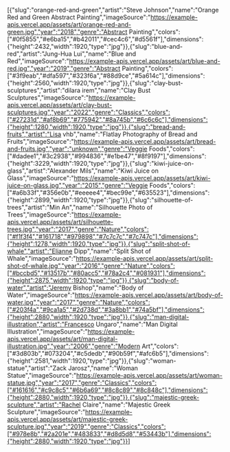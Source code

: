 [{"slug":"orange-red-and-green","artist":"Steve Johnson","name":"Orange Red and Green Abstract Painting","imageSource":"https://example-apis.vercel.app/assets/art/orange-red-and-green.jpg","year":"2018","genre":"Abstract Painting","colors":["#0f5855","#e6ba15","#b42011","#cec4c6","#d5561f"],"dimensions":{"height":2432,"width":1920,"type":"jpg"}},{"slug":"blue-and-red","artist":"Jung-Hua Lui","name":"Blue and Red","imageSource":"https://example-apis.vercel.app/assets/art/blue-and-red.jpg","year":"2019","genre":"Abstract Painting","colors":["#3f9eab","#dfa597","#323f6a","#88d9ce","#5a614c"],"dimensions":{"height":2560,"width":1920,"type":"jpg"}},{"slug":"clay-bust-sculptures","artist":"dilara irem","name":"Clay Bust Sculptures","imageSource":"https://example-apis.vercel.app/assets/art/clay-bust-sculptures.jpg","year":"2022","genre":"Classics","colors":["#27231d","#af8b69","#775942","#8a745b","#6c6c6c"],"dimensions":{"height":1280,"width":1920,"type":"jpg"}},{"slug":"bread-and-fruits","artist":"Lisa vhb","name":"Flatlay Photography of Bread and Fruits","imageSource":"https://example-apis.vercel.app/assets/art/bread-and-fruits.jpg","year":"unknown","genre":"Veggie Foods","colors":["#dadee1","#3c2938","#994836","#e1be47","#8f9197"],"dimensions":{"height":3229,"width":1920,"type":"jpg"}},{"slug":"kiwi-juice-on-glass","artist":"Alexander Mils","name":"Kiwi Juice on Glass","imageSource":"https://example-apis.vercel.app/assets/art/kiwi-juice-on-glass.jpg","year":"2015","genre":"Veggie Foods","colors":["#a6b33f","#356e0b","#eeeee4","#bec99e","#635523"],"dimensions":{"height":2899,"width":1920,"type":"jpg"}},{"slug":"silhouette-of-trees","artist":"Min An","name":"Silhouette Photo of Trees","imageSource":"https://example-apis.vercel.app/assets/art/silhouette-trees.jpg","year":"2017","genre":"Nature","colors":["#f1f3f4","#161718","#979898","#7c7c7c","#7c747c"],"dimensions":{"height":1278,"width":1920,"type":"jpg"}},{"slug":"split-shot-of-whale","artist":"Elianne Dipp","name":"Split Shot of Whale","imageSource":"https://example-apis.vercel.app/assets/art/split-shot-of-whale.jpg","year":"2016","genre":"Nature","colors":["#bccbd5","#13517b","#80acc5","#78a2c4","#081931"],"dimensions":{"height":2875,"width":1920,"type":"jpg"}},{"slug":"body-of-water","artist":"Jeremy Bishop","name":"Body of Water","imageSource":"https://example-apis.vercel.app/assets/art/body-of-water.jpg","year":"2017","genre":"Nature","colors":["#203f4a","#9ca1a5","#2d738d","#3a8bb1","#74a5bf"],"dimensions":{"height":2880,"width":1920,"type":"jpg"}},{"slug":"man-digital-illustration","artist":"Francesco Ungaro","name":"Man Digital Illustration","imageSource":"https://example-apis.vercel.app/assets/art/man-digital-illustration.jpg","year":"2006","genre":"Modern Art","colors":["#3d803b","#073204","#c5dedb","#90b59f","#afc6b5"],"dimensions":{"height":2581,"width":1920,"type":"jpg"}},{"slug":"woman-statue","artist":"Zack Jarosz","name":"Woman Statue","imageSource":"https://example-apis.vercel.app/assets/art/woman-statue.jpg","year":"2017","genre":"Classics","colors":["#161616","#c9c8c5","#6b6a69","#8c8c89","#8c848c"],"dimensions":{"height":2880,"width":1920,"type":"jpg"}},{"slug":"majestic-greek-sculpture","artist":"Rachel Claire","name":"Majestic Greek Sculpture","imageSource":"https://example-apis.vercel.app/assets/art/majestic-greek-sculpture.jpg","year":"2019","genre":"Classics","colors":["#978e8b","#2a201e","#483833","#d8d5d8","#53443b"],"dimensions":{"height":2880,"width":1920,"type":"jpg"}}]
